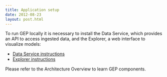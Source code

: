```yaml
---
title: Application setup
date: 2012-08-23
layout: post.html
---
```

To run GEP locally it is necessary to install the Data Service, which provides an API to access ingested data, and the Explorer, a web interface to visualize models:


- [Data Service instructions](https://github.com/global-electrification-platform/data-service)
- [Explorer instructions](https://github.com/global-electrification-platform/explorer)

Please refer to the Architecture Overview to learn GEP components.